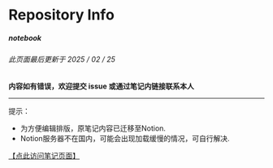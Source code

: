 # Repository Info

##### *notebook*
###### 此页面最后更新于 2025 / 02 / 25
**内容如有错误，欢迎提交 issue 或通过笔记内链接联系本人**

---

提示：
* 为方便编辑排版，原笔记内容已迁移至Notion.
* Notion服务器不在国内，可能会出现加载缓慢的情况，可自行解决.

[【点此访问笔记页面】](https://uednd.notion.site/notebook-17ec8552f83b8056a1c4dda1dfa257ab)
